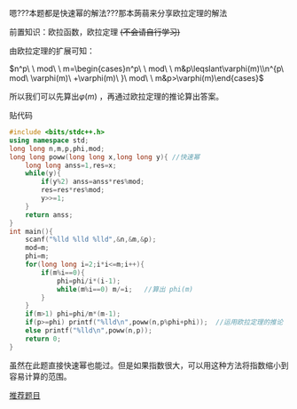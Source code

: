 嗯???本题都是快速幂的解法???那本蒟蒻来分享欧拉定理的解法

前置知识：欧拉函数，欧拉定理 ~~(不会请自行学习)~~

由欧拉定理的扩展可知：

 $n^p\  \ mod\ \ m=\begin{cases}n^p\ \ mod\ \ m&p\leqslant\varphi(m)\\n^{p\ mod\ \varphi(m)\ +\varphi(m)\ }\ mod\ \ m&p>\varphi(m)\end{cases}$ 
 
所以我们可以先算出$\varphi(m)$ ，再通过欧拉定理的推论算出答案。

贴代码
```cpp
#include <bits/stdc++.h>
using namespace std;
long long n,m,p,phi,mod;
long long poww(long long x,long long y){ //快速幂 
	long long anss=1,res=x;
	while(y){
		if(y%2) anss=anss*res%mod;
		res=res*res%mod;
		y>>=1;
	}
	return anss;
}
int main(){
	scanf("%lld %lld %lld",&n,&m,&p);
	mod=m;
	phi=m;
	for(long long i=2;i*i<=m;i++){
		if(m%i==0){
			phi=phi/i*(i-1);
			while(m%i==0) m/=i;   //算出 phi(m) 
		}
	} 
	if(m>1) phi=phi/m*(m-1);
	if(p>=phi) printf("%lld\n",poww(n,p%phi+phi));  //运用欧拉定理的推论 
	else printf("%lld\n",poww(n,p));
	return 0;
}
```
虽然在此题直接快速幂也能过。但是如果指数很大，可以用这种方法将指数缩小到容易计算的范围。

[推荐题目](https://www.luogu.org/problem/P5091)